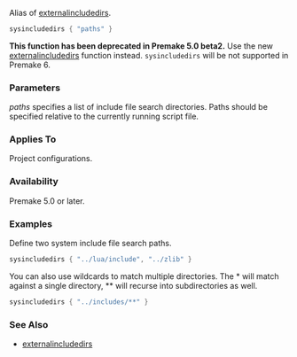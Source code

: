 Alias of [externalincludedirs](externalincludedirs.md).

```lua
sysincludedirs { "paths" }
```

**This function has been deprecated in Premake 5.0 beta2.** Use the new [externalincludedirs](externalincludedirs.md) function instead. `sysincludedirs` will be not supported in Premake 6.

### Parameters ###

*paths* specifies a list of include file search directories. Paths should be specified relative to the currently running script file.

### Applies To ###

Project configurations.

### Availability ###

Premake 5.0 or later.

### Examples ###

Define two system include file search paths.

```lua
sysincludedirs { "../lua/include", "../zlib" }
```

You can also use wildcards to match multiple directories. The * will match against a single directory, ** will recurse into subdirectories as well.

```lua
sysincludedirs { "../includes/**" }
```

### See Also ###

* [externalincludedirs](externalincludedirs.md)
